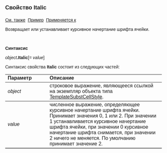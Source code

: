 <html>
<head>
<title>TemplateSubstCellStyle\Italic</title>
<style type="text/css">
.auto-style1 {
	text-decoration: underline;
}
    .style1
    {
        width: 26%;
    }
</style>
</head>

<body>

<p><strong><font size="4" face="Arial">Свойство Italic<br>
<br>
</font></strong><font face="Arial"><a href="../TemplateSubstCellStyle.html">См. также</a>&nbsp;
<a href="../../Examples/E_TemplateSubstCellStyle.html">Пример</a>&nbsp; <a href="../TemplateSubstCellStyle.html">Применяется к</a></font></p>

<p class="label"><font face="Arial">Возвращает или устанавливает курсивное 
    начертание шрифта ячейки.</font></p>

<p class="label">&nbsp;</p>

<p class="label"><font face="Arial"><b>Синтаксис</b></font></p>

<p><font face="Arial"><em>object</em><strong>.Italic</strong>[<em>= value</em>]</font></p>

<p><font face="Arial">Синтаксис свойства <strong>Italic</strong>
состоит из следующих частей:</font></p>

<table border="1" cellPadding="5" cols="2" frame="below" rules="rows">
<TBODY>
  <tr vAlign="top">
    <td class="style1"><font face="Arial"><b>Параметр</b></font></td>
    <td class="label" width="71%"><font face="Arial"><strong>Описание</strong></font></td>
  </tr>
  <tr>
    <td class="style1"><font face="Arial"><em>object</em></font></td>
    <td width="71%"><font face="Arial">строковое выражение, являющееся ссылкой на 
        экземпляр объекта типа <a href="../TemplateSubstCellStyle.html">TemplateSubstCellStyle</a>.</font></td>
  </tr>
    <tr>
    <td class="style1"><font face="Arial"><em> value</em></font></td>
    <td width="71%"><font face="Arial">численное выражение, oпределяющее курсивное 
        начертание шрифта 
        ячейки. Принимает значения 0, 1 или 2. При значении 1 устанавливается курсивное начертание 
        шрифта ячейки, при значении 0 курсивное начертание шрифта снимается, при значении 2 
        ничего не меняется. По умолчанию принимает значение 2.</font></td>
    </tr>
  </table>
</body>
</html>
